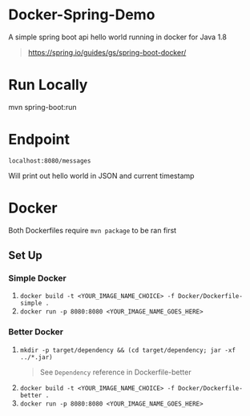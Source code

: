 # Docker-Spring-Demo
A simple spring boot api hello world running in docker for Java 1.8
> https://spring.io/guides/gs/spring-boot-docker/

# Run Locally
mvn spring-boot:run

# Endpoint
`localhost:8080/messages`

Will print out hello world in JSON and current timestamp

# Docker
Both Dockerfiles require `mvn package` to be ran first
## Set Up
### Simple Docker
1. `docker build -t <YOUR_IMAGE_NAME_CHOICE> -f Docker/Dockerfile-simple .`
1. `docker run -p 8080:8080 <YOUR_IMAGE_NAME_GOES_HERE>`

### Better Docker
1. `mkdir -p target/dependency && (cd target/dependency; jar -xf ../*.jar)`
    > See `Dependency` reference in Dockerfile-better
1. `docker build -t <YOUR_IMAGE_NAME_CHOICE> -f Docker/Dockerfile-better .`
2. `docker run -p 8080:8080 <YOUR_IMAGE_NAME_GOES_HERE>`
